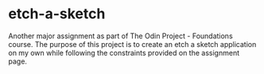 # etch-a-sketch
Another major assignment as part of The Odin Project - Foundations course. The purpose of this project is to create an etch a sketch application on my own while following the constraints provided on the assignment page.
